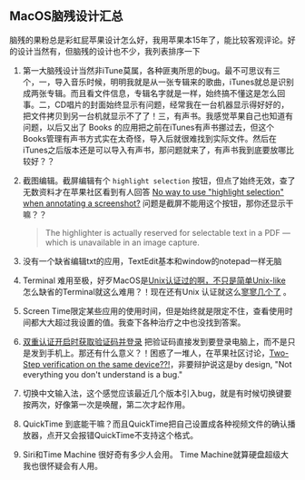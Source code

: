 ## MacOS脑残设计汇总

脑残的果粉总是彩虹屁苹果设计怎么好，我用苹果本15年了，能比较客观评论。好的设计当然有，但脑残的设计也不少，我列表排序一下

1. 第一大脑残设计当然非iTune莫属，各种匪夷所思的bug。最不可思议有三个，一，导入音乐时候，明明我就是从一张专辑来的歌曲，iTunes就总是识别成两张专辑。而且看文件信息，专辑名字就是一样，始终搞不懂这是怎么回事。二，CD唱片的封面始终显示有问题，经常我在一台机器显示得好好的，把文件拷贝到另一台机就显示不了了！三，有声书。我感觉苹果自己也知道有问题，以后又出了 Books 的应用把之前在iTunes有声书挪过去，但这个Books管理有声书方式实在太奇怪，导入后就很难找到实际文件。然后在iTunes之后版本还是可以导入有声书，那问题就来了，有声书我到底要放哪比较好？？

2. 截图编辑。截屏编辑有个 `highlight selection` 按钮，但点了始终无效，查了无数资料才在苹果社区看到有人回答 [No way to use "highlight selection" when annotating a screenshot?](https://discussions.apple.com/thread/250895032)   问题是截屏不能用这个按钮，那你还显示干嘛？？  

   > The highlighter is actually reserved for selectable text in a PDF — which is unavailable in an image capture.


3. 没有一个缺省编辑txt的应用，TextEdit基本和window的notepad一样无脑
4. Terminal 难用至极，好歹MacOS是[Unix认证过的啊，不只是简单Unix-like](https://arstechnica.com/gadgets/2007/08/mac-os-x-leopard-receives-unix-03-certification/) 怎么缺省的Terminal就这么难用？！现在还有Unix 认证就这么[寥寥几个了](https://www.opengroup.org/openbrand/register/) 。
5. Screen Time限定某些应用的使用时间，但是始终就是限定不住，查看使用时间都大大超过我设置的值。我查下各种治疗之中也没找到答案。
6. [双重认证开启时获取验证码并登录](https://support.apple.com/zh-cn/HT204974) 把验证码直接发到要登录电脑上，而不是只是发到手机上。那还有什么意义？！困惑了一堆人，在苹果社区讨论，[Two-Step verification on the same device??!](https://discussions.apple.com/thread/251902251)，非要辩护说这是by design, "Not everything you don't understand is a bug."
7. 切换中文输入法，这个感觉应该最近几个版本引入bug，就是有时候切换键要按两次，好像第一次是唤醒，第二次才起作用。
8. QuickTime 到底能干嘛？而且QuickTime把自己设置成各种视频文件的确认播放器，点开又会报错QuickTime不支持这个格式。
9. Siri和Time Machine 很好奇有多少人会用。 Time Machine就算硬盘超级大我也很怀疑会有人用。

